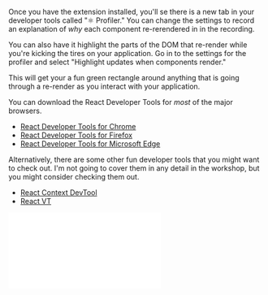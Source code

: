 Once you have the extension installed, you'll se there is a new tab in your developer tools called "⚛️ Profiler." You can change the settings to record an explanation of _why_ each component re-rerendered in in the recording.

You can also have it highlight the parts of the DOM that re-render while you're kicking the tires on your application. Go in to the settings for the profiler and select "Highlight updates when components render."

This will get your a fun green rectangle around anything that is going through a re-render as you interact with your application.

You can download the React Developer Tools for _most_ of the major browsers.

- [React Developer Tools for Chrome](https://chrome.google.com/webstore/detail/react-developer-tools/fmkadmapgofadopljbjfkapdkoienihi?hl=en)
- [React Developer Tools for Firefox](https://addons.mozilla.org/en-US/firefox/addon/react-devtools/)
- [React Developer Tools for Microsoft Edge](https://microsoftedge.microsoft.com/addons/detail/react-developer-tools/gpphkfbcpidddadnkolkpfckpihlkkil)

Alternatively, there are some other fun developer tools that you might want to check out. I'm not going to cover them in any detail in the workshop, but you might consider checking them out.

- [React Context DevTool](https://chrome.google.com/webstore/detail/react-context-devtool/oddhnidmicpefilikhgeagedibnefkcf?hl=en)
- [React VT](https://chrome.google.com/webstore/detail/react-vt/aphjepidficfgphkbggojoemgpmianhi?hl=en)

![Running the developer tools in product mode](Running%20the%20developer%20tools%20in%20product%20mode.md)